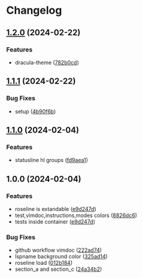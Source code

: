 # Changelog

## [1.2.0](https://github.com/maxmx03/roseline/compare/v1.1.1...v1.2.0) (2024-02-22)


### Features

* dracula-theme ([782b0cd](https://github.com/maxmx03/roseline/commit/782b0cd7e3c6177f9ca7655b148ef4244c77d69c))

## [1.1.1](https://github.com/maxmx03/roseline/compare/v1.1.0...v1.1.1) (2024-02-22)


### Bug Fixes

* setup ([4b90f6b](https://github.com/maxmx03/roseline/commit/4b90f6b3fd60959f133a5ee81a7ba301fdb96d24))

## [1.1.0](https://github.com/maxmx03/roseline/compare/v1.0.0...v1.1.0) (2024-02-04)


### Features

* statusline hl groups ([fd9aea1](https://github.com/maxmx03/roseline/commit/fd9aea11825a397a163907f2950e1ea004656d2d))

## 1.0.0 (2024-02-04)


### Features

* roseline is extandable ([e9d247d](https://github.com/maxmx03/roseline/commit/e9d247dd29948e0ff6fe23d57346a48e472113f6))
* test,vimdoc,instructions,modes colors ([8826dc6](https://github.com/maxmx03/roseline/commit/8826dc6cbc4f549820faaae9b1acedda9378019c))
* tests inside container ([e9d247d](https://github.com/maxmx03/roseline/commit/e9d247dd29948e0ff6fe23d57346a48e472113f6))


### Bug Fixes

* github workflow vimdoc ([222ad74](https://github.com/maxmx03/roseline/commit/222ad746708569a8f2ea2a476a79dbfaf3cc401d))
* lspname background color ([325ad14](https://github.com/maxmx03/roseline/commit/325ad14a2b9fa252100af5d92a9090d0b71d9435))
* roseline load ([012b184](https://github.com/maxmx03/roseline/commit/012b184cd830eea4ba7ba4198209bceb6e33d0df))
* section_a and section_c ([24a34b2](https://github.com/maxmx03/roseline/commit/24a34b24af5ac6f5615a8f4bb9763bae6f17058f))
